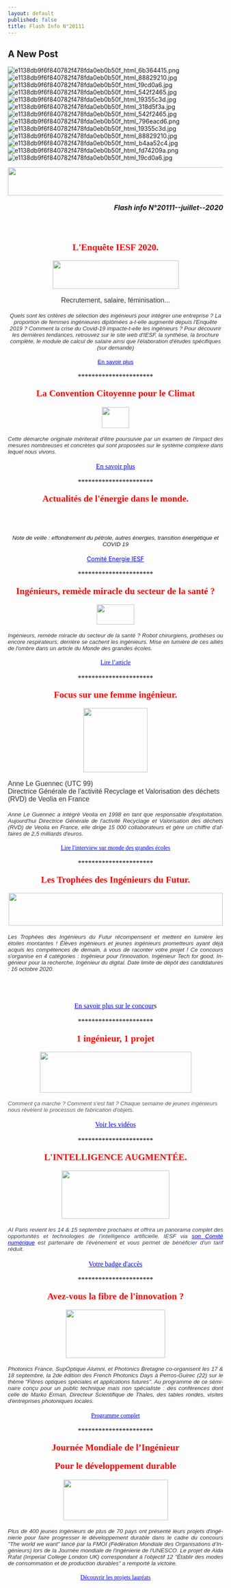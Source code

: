 ```yaml
---
layout: default
published: false
title: Flash Info N°20111
---
```

## A New Post

![e1138db9f6f840782f478fda0eb0b50f_html_6b364415.png]({{site.baseurl}}/media/e1138db9f6f840782f478fda0eb0b50f_html_6b364415.png)
![e1138db9f6f840782f478fda0eb0b50f_html_88829210.jpg]({{site.baseurl}}/media/e1138db9f6f840782f478fda0eb0b50f_html_88829210.jpg)
![e1138db9f6f840782f478fda0eb0b50f_html_19cd0a6.jpg]({{site.baseurl}}/media/e1138db9f6f840782f478fda0eb0b50f_html_19cd0a6.jpg)
![e1138db9f6f840782f478fda0eb0b50f_html_542f2465.jpg]({{site.baseurl}}/media/e1138db9f6f840782f478fda0eb0b50f_html_542f2465.jpg)
![e1138db9f6f840782f478fda0eb0b50f_html_19355c3d.jpg]({{site.baseurl}}/media/e1138db9f6f840782f478fda0eb0b50f_html_19355c3d.jpg)
![e1138db9f6f840782f478fda0eb0b50f_html_318d5f3a.jpg]({{site.baseurl}}/media/e1138db9f6f840782f478fda0eb0b50f_html_318d5f3a.jpg)
![e1138db9f6f840782f478fda0eb0b50f_html_542f2465.jpg]({{site.baseurl}}/media/e1138db9f6f840782f478fda0eb0b50f_html_542f2465.jpg)
![e1138db9f6f840782f478fda0eb0b50f_html_796eacd6.png]({{site.baseurl}}/media/e1138db9f6f840782f478fda0eb0b50f_html_796eacd6.png)
![e1138db9f6f840782f478fda0eb0b50f_html_19355c3d.jpg]({{site.baseurl}}/media/e1138db9f6f840782f478fda0eb0b50f_html_19355c3d.jpg)
![e1138db9f6f840782f478fda0eb0b50f_html_88829210.jpg]({{site.baseurl}}/media/e1138db9f6f840782f478fda0eb0b50f_html_88829210.jpg)
![e1138db9f6f840782f478fda0eb0b50f_html_b4aa52c4.jpg]({{site.baseurl}}/media/e1138db9f6f840782f478fda0eb0b50f_html_b4aa52c4.jpg)
![e1138db9f6f840782f478fda0eb0b50f_html_fd74209a.png]({{site.baseurl}}/media/e1138db9f6f840782f478fda0eb0b50f_html_fd74209a.png)
![e1138db9f6f840782f478fda0eb0b50f_html_19cd0a6.jpg]({{site.baseurl}}/media/e1138db9f6f840782f478fda0eb0b50f_html_19cd0a6.jpg)

<!DOCTYPE HTML PUBLIC "-//W3C//DTD HTML 4.0 Transitional//EN">
<HTML>
<HEAD>
	<META HTTP-EQUIV="CONTENT-TYPE" CONTENT="text/html; charset=utf-8">
	<TITLE></TITLE>
	<META NAME="GENERATOR" CONTENT="LibreOffice 4.1.6.2 (Linux)">
	<META NAME="AUTHOR" CONTENT="J d V">
	<META NAME="CREATED" CONTENT="20200714;131800000000000">
	<META NAME="CHANGEDBY" CONTENT="Jacques de VILLELE">
	<META NAME="CHANGED" CONTENT="20200714;135400000000000">
	<META NAME="AppVersion" CONTENT="16.0000">
	<META NAME="DocSecurity" CONTENT="0">
	<META NAME="HyperlinksChanged" CONTENT="false">
	<META NAME="LinksUpToDate" CONTENT="false">
	<META NAME="ScaleCrop" CONTENT="false">
	<META NAME="ShareDoc" CONTENT="false">
	<STYLE TYPE="text/css">
	<!--
		@page { margin: 0.59in }
		P { margin-bottom: 0.08in; direction: ltr; widows: 2; orphans: 2 }
		A:link { color: #0000ff; so-language: zxx }
	-->
	</STYLE>
</HEAD>
<BODY LANG="fr-FR" LINK="#0000ff" DIR="LTR">
<P ALIGN=CENTER STYLE="margin-bottom: 0.19in"><IMG SRC="e1138db9f6f840782f478fda0eb0b50f_html_74ea28f8.jpg" NAME="Image 2" ALIGN=BOTTOM WIDTH=680 HEIGHT=66 BORDER=0></P>
<P ALIGN=RIGHT STYLE="margin-bottom: 0.19in"><FONT SIZE=3><I><B>Flash
info N°20111--juillet--2020</B></I></FONT></P>
<P ALIGN=CENTER STYLE="margin-bottom: 0.19in"><BR><BR>
</P>
<P ALIGN=CENTER STYLE="margin-bottom: 0.19in"><FONT COLOR="#ff0000"><FONT FACE="Engravers MT, serif"><FONT SIZE=4 STYLE="font-size: 16pt"><B>L'Enquête
IESF 2020.</B></FONT></FONT></FONT></P>
<P ALIGN=CENTER STYLE="margin-bottom: 0.19in"><IMG SRC="e1138db9f6f840782f478fda0eb0b50f_html_fd74209a.png" NAME="Image 4" ALIGN=BOTTOM WIDTH=295 HEIGHT=66 BORDER=0></P>
<P ALIGN=CENTER STYLE="margin-bottom: 0.19in"><FONT COLOR="#333333"><FONT FACE="Arial, serif"><FONT SIZE=3>Recrutement,
salaire, féminisation...</FONT></FONT></FONT></P>
<P ALIGN=CENTER STYLE="margin-bottom: 0.19in"><EM><FONT COLOR="#333333"><FONT FACE="Arial, serif"><FONT SIZE=2 STYLE="font-size: 10pt">Quels
sont les critères de sélection des ingénieurs pour intégrer une
entreprise ? La proportion de femmes ingénieures diplômées
a-t-elle augmenté&nbsp;depuis l'Enquête 2019 ? Comment la crise du
Covid-19 impacte-t-elle les ingénieurs ? Pour découvrir les
dernières tendances, retrouvez sur le site web d'IESF, la synthèse,
la brochure complète, le module de calcul de salaire ainsi que
l'élaboration d'études spécifiques (sur demande)</FONT></FONT></FONT></EM></P>
<P ALIGN=CENTER STYLE="margin-bottom: 0.19in"><A HREF="https://bit.ly/Enquete-IESF"><FONT FACE="Arial, serif"><FONT SIZE=2 STYLE="font-size: 10pt">En
savoir plus</FONT></FONT></A></P>
<P ALIGN=CENTER STYLE="margin-bottom: 0.19in"><FONT COLOR="#000000"><FONT FACE="Calibri, serif"><FONT SIZE=3>**********************</FONT></FONT></FONT></P>
<P ALIGN=CENTER STYLE="margin-bottom: 0.19in"><FONT FACE="Times New Roman, serif"><FONT SIZE=3><FONT COLOR="#ff0000"><FONT FACE="Engravers MT, serif"><FONT SIZE=4 STYLE="font-size: 16pt"><B>La
Convention Citoyenne pour le Climat </B></FONT></FONT></FONT></FONT></FONT>
</P>
<P ALIGN=CENTER STYLE="margin-bottom: 0.19in"><IMG SRC="e1138db9f6f840782f478fda0eb0b50f_html_6b364415.png" NAME="Image 1" ALIGN=BOTTOM WIDTH=64 HEIGHT=49 BORDER=0></P>
<P ALIGN=JUSTIFY STYLE="margin-bottom: 0.19in"><FONT FACE="Times New Roman, serif"><FONT SIZE=3><EM><FONT COLOR="#333333"><FONT FACE="Arial, serif"><FONT SIZE=2 STYLE="font-size: 10pt">Cette
démarche originale mériterait d'être poursuivie par un examen de
l'impact des mesures nombreuses et concrètes qui sont proposées sur
le système complexe dans lequel nous vivons.</FONT></FONT></FONT></EM>
</FONT></FONT>
</P>
<P ALIGN=CENTER STYLE="margin-bottom: 0.19in"><FONT FACE="Times New Roman, serif"><FONT SIZE=3><A HREF="https://propositions.conventioncitoyennepourleclimat.fr/">En
savoir plus</A></FONT></FONT></P>
<P ALIGN=CENTER STYLE="margin-bottom: 0.19in"><FONT COLOR="#000000"><FONT FACE="Calibri, serif"><FONT SIZE=3>**********************</FONT></FONT></FONT></P>
<P ALIGN=CENTER STYLE="margin-bottom: 0.19in"><FONT COLOR="#ff0000"><FONT FACE="Engravers MT, serif"><FONT SIZE=4 STYLE="font-size: 16pt"><B>Actualités
de l'énergie dans le monde.</B></FONT></FONT></FONT></P>
<P ALIGN=CENTER STYLE="margin-bottom: 0.19in"><BR><BR>
</P>
<P ALIGN=CENTER STYLE="margin-bottom: 0.19in"><FONT FACE="Arial, serif"><FONT SIZE=2 STYLE="font-size: 10pt"><I>Note
de veille&nbsp;: effondrement du pétrole, autres énergies,
transition énergétique et COVID 19</I></FONT></FONT></P>
<P ALIGN=CENTER STYLE="margin-bottom: 0.19in"><A HREF="https://www.iesf.fr/offres/doc_inline_src/752/IESF-Energie-Lettre090720.pdf">Comité
Energie IESF</A></P>
<P ALIGN=CENTER STYLE="margin-bottom: 0.19in"><FONT COLOR="#000000"><FONT FACE="Calibri, serif"><FONT SIZE=3>**********************</FONT></FONT></FONT></P>
<P ALIGN=CENTER STYLE="margin-bottom: 0.19in"><FONT COLOR="#ff0000"><FONT FACE="Engravers MT, serif"><FONT SIZE=4 STYLE="font-size: 16pt"><B>Ingénieurs,
remède miracle du secteur de la santé ?</B></FONT></FONT></FONT></P>
<P ALIGN=CENTER STYLE="margin-bottom: 0.19in"><IMG SRC="e1138db9f6f840782f478fda0eb0b50f_html_88829210.jpg" NAME="Image 5" ALIGN=BOTTOM WIDTH=88 HEIGHT=47 BORDER=0></P>
<P ALIGN=JUSTIFY STYLE="margin-bottom: 0.19in"><FONT FACE="Times New Roman, serif"><FONT SIZE=3><EM><FONT COLOR="#333333"><FONT FACE="Arial, serif"><FONT SIZE=2 STYLE="font-size: 10pt">Ingénieurs,
remède miracle du secteur de la santé ? Robot chirurgiens,
prothèses ou encore respirateurs, derrière se cachent les
ingénieurs. Mise en lumière de ces alliés de l'ombre dans un
article du Monde des grandes écoles.</FONT></FONT></FONT></EM> </FONT></FONT>
</P>
<P ALIGN=CENTER STYLE="margin-bottom: 0.19in"><A HREF="https://www.mondedesgrandesecoles.fr/LES-INGES-ONT-LA-SANTE/"><FONT FACE="Calibri, serif">Lire
l’article</FONT></A></P>
<P ALIGN=CENTER STYLE="margin-bottom: 0.19in"><FONT COLOR="#000000"><FONT FACE="Calibri, serif"><FONT SIZE=3>**********************</FONT></FONT></FONT></P>
<P ALIGN=CENTER STYLE="margin-bottom: 0.19in"><FONT COLOR="#ff0000"><FONT FACE="Engravers MT, serif"><FONT SIZE=4 STYLE="font-size: 16pt"><B>Focus
sur une femme ingénieur.</B></FONT></FONT></FONT></P>
<P ALIGN=CENTER STYLE="margin-bottom: 0.19in"><IMG SRC="e1138db9f6f840782f478fda0eb0b50f_html_796eacd6.png" NAME="Image 6" ALIGN=BOTTOM WIDTH=150 HEIGHT=150 BORDER=0></P>
<P STYLE="margin-bottom: 0.19in"><FONT FACE="Times New Roman, serif"><FONT SIZE=3><FONT COLOR="#333333"><FONT FACE="Arial, serif">Anne
Le Guennec (UTC 99)</FONT></FONT><FONT COLOR="#333333"> <BR></FONT><FONT COLOR="#333333"><FONT FACE="Arial, serif">Directrice
Générale de l'activité Recyclage et Valorisation des déchets
(RVD) de Veolia en France</FONT></FONT> </FONT></FONT>
</P>
<P ALIGN=JUSTIFY STYLE="margin-bottom: 0.19in"><FONT FACE="Times New Roman, serif"><FONT SIZE=3><FONT COLOR="#333333"><FONT FACE="Arial, serif"><FONT SIZE=2 STYLE="font-size: 10pt"><I>Anne
Le Guennec&nbsp;a intégré Veolia en 1998 en tant que responsable
d'exploitation. Aujourd'hui Directrice Générale de l'activité
Recyclage et Valorisation des déchets (RVD) de Veolia en France,
elle dirige 15 000 collaborateurs et gère un chiffre d'affaires de
2,5 milliards d'euros.</I></FONT></FONT></FONT><FONT SIZE=2 STYLE="font-size: 10pt"><I>
</I></FONT></FONT></FONT>
</P>
<P ALIGN=CENTER STYLE="margin-bottom: 0.19in"><A HREF="https://www.mondedesgrandesecoles.fr/veolia-des-metiers-davenir/"><FONT FACE="Calibri, serif">Lire
l'interview sur monde des grandes écoles</FONT></A></P>
<P ALIGN=CENTER STYLE="margin-bottom: 0.19in"><FONT COLOR="#000000"><FONT FACE="Calibri, serif"><FONT SIZE=3>**********************</FONT></FONT></FONT></P>
<P ALIGN=CENTER STYLE="margin-bottom: 0.19in"><FONT COLOR="#ff0000"><FONT FACE="Engravers MT, serif"><FONT SIZE=4 STYLE="font-size: 16pt"><B>Les
Trophées des Ingénieurs du Futur.</B></FONT></FONT></FONT></P>
<P ALIGN=CENTER STYLE="margin-bottom: 0.19in"><IMG SRC="e1138db9f6f840782f478fda0eb0b50f_html_318d5f3a.jpg" NAME="Image 8" ALIGN=BOTTOM WIDTH=501 HEIGHT=76 BORDER=0></P>
<P ALIGN=JUSTIFY STYLE="margin-bottom: 0.19in"><FONT FACE="Times New Roman, serif"><FONT SIZE=3><EM><FONT COLOR="#333333"><FONT FACE="Arial, serif"><FONT SIZE=2 STYLE="font-size: 10pt">Les
Trophées des Ingénieurs du Futur récompensent et mettent en
lumière les étoiles montantes ! Élèves ingénieurs et jeunes
ingénieurs prometteurs ayant déjà acquis les compétences de
demain, à vous de raconter votre projet ! Ce concours s'organise en
4 catégories : Ingénieur pour l'innovation, Ingénieur Tech for
good, Ingénieur pour la recherche, Ingénieur du digital. Date
limite de dépôt des candidatures : 16 octobre 2020.</FONT></FONT></FONT></EM>
</FONT></FONT>
</P>
<P ALIGN=CENTER STYLE="margin-bottom: 0.19in"><BR><BR>
</P>
<P ALIGN=CENTER STYLE="margin-bottom: 0.19in"><A HREF="https://evenements.infopro-digital.com/usinenouvelle/evenement-trophees-des-ingenieurs-du-futur-2020-2020-p-12471"><FONT FACE="Calibri, serif"><FONT SIZE=3>En
savoir plus sur le concour</FONT></FONT></A><FONT COLOR="#000000"><FONT FACE="Calibri, serif"><FONT SIZE=3>s</FONT></FONT></FONT></P>
<P ALIGN=CENTER STYLE="margin-bottom: 0.19in"><FONT COLOR="#000000"><FONT FACE="Calibri, serif"><FONT SIZE=3>**********************</FONT></FONT></FONT></P>
<P ALIGN=CENTER STYLE="margin-bottom: 0.19in"><FONT COLOR="#ff0000"><FONT FACE="Engravers MT, serif"><FONT SIZE=4 STYLE="font-size: 16pt"><B>1
ingénieur, 1 projet</B></FONT></FONT></FONT></P>
<P ALIGN=CENTER STYLE="margin-bottom: 0.19in"><IMG SRC="e1138db9f6f840782f478fda0eb0b50f_html_542f2465.jpg" NAME="Image 9" ALIGN=BOTTOM WIDTH=355 HEIGHT=95 BORDER=0></P>
<P STYLE="margin-bottom: 0.19in"><FONT COLOR="#606060"><FONT FACE="Arial, serif"><FONT SIZE=2 STYLE="font-size: 10pt"><I><SPAN STYLE="background: #f9f9f9">Comment
ça marche ? Comment s'est fait ? Chaque semaine de jeunes ingénieurs
nous révèlent le processus de fabrication d'objets.</SPAN></I></FONT></FONT></FONT></P>
<P ALIGN=CENTER STYLE="margin-bottom: 0.19in"><A HREF="https://www.youtube.com/playlist?list=PL2xCZCGucDaj3GK_fcup51GCjGc2SZENJ"><FONT FACE="Calibri, serif"><FONT SIZE=3>Voir
les vidéos</FONT></FONT></A></P>
<P ALIGN=CENTER STYLE="margin-bottom: 0.19in"><FONT COLOR="#000000"><FONT FACE="Calibri, serif"><FONT SIZE=3>**********************</FONT></FONT></FONT></P>
<P ALIGN=CENTER STYLE="margin-bottom: 0.19in"><FONT COLOR="#ff0000"><FONT FACE="Engravers MT, serif"><FONT SIZE=4 STYLE="font-size: 16pt"><B>L'INTELLIGENCE
AUGMENTÉE.</B></FONT></FONT></FONT></P>
<P ALIGN=CENTER STYLE="margin-bottom: 0.19in"><IMG SRC="e1138db9f6f840782f478fda0eb0b50f_html_19cd0a6.jpg" NAME="Image 10" ALIGN=BOTTOM WIDTH=252 HEIGHT=113 BORDER=0></P>
<P ALIGN=JUSTIFY STYLE="margin-bottom: 0.19in"><FONT COLOR="#343f4f"><FONT FACE="Arial, serif"><FONT SIZE=2 STYLE="font-size: 10pt"><I><SPAN STYLE="background: #ffffff">AI
Paris revient les 14 &amp; 15 septembre prochains et offrira un
panorama complet des opportunités et technologies de l’intelligence
artificielle. IESF via&nbsp;<A HREF="https://www.iesf.fr/752_p_43187/comite-numerique.html">son
Comité numérique</A>&nbsp;est partenaire de l'événement et vous
permet de bénéficier d'un tarif réduit.</SPAN></I></FONT></FONT></FONT></P>
<P ALIGN=CENTER STYLE="margin-bottom: 0.19in"><A HREF="https://aiparis.fr/2020/inscription/?utm_source=iesf&amp;utm_medium=partner&amp;utm_campaign=aip20"><FONT FACE="Calibri, serif"><FONT SIZE=3>Votre
badge d'accès</FONT></FONT></A></P>
<P ALIGN=CENTER STYLE="margin-bottom: 0.19in"><FONT COLOR="#000000"><FONT FACE="Calibri, serif"><FONT SIZE=3>**********************</FONT></FONT></FONT></P>
<P ALIGN=CENTER STYLE="margin-bottom: 0.19in"><FONT COLOR="#ff0000"><FONT FACE="Engravers MT, serif"><FONT SIZE=4 STYLE="font-size: 16pt"><B>Avez-vous
la fibre de l'innovation ?</B></FONT></FONT></FONT></P>
<P ALIGN=CENTER STYLE="margin-bottom: 0.19in"><IMG SRC="e1138db9f6f840782f478fda0eb0b50f_html_b4aa52c4.jpg" NAME="Image 12" ALIGN=BOTTOM WIDTH=232 HEIGHT=113 BORDER=0></P>
<P ALIGN=JUSTIFY STYLE="margin-bottom: 0.19in"><FONT FACE="Times New Roman, serif"><FONT SIZE=3><EM><FONT COLOR="#333333"><FONT FACE="Arial, serif"><FONT SIZE=2 STYLE="font-size: 10pt">Photonics
France, SupOptique Alumni, et Photonics Bretagne co-organisent les 17
&amp; 18 septembre, la 2de édition des French Photonics Days à
Perros-Guirec (22) sur le thème &quot;Fibres optiques spéciales et
applications futures&quot;. Au programme de ce séminaire conçu pour
un public technique mais non spécialiste : des conférences dont
celle de Marko Erman, Directeur Scientifique de Thales, des tables
rondes, visites d'entreprises photoniques locales.</FONT></FONT></FONT></EM>
</FONT></FONT>
</P>
<P ALIGN=CENTER STYLE="margin-bottom: 0.19in"><A HREF="https://stats.wewmanager.com/clients/d14749caa1824bb4811367e23c6011fe/62874314f301417f82de32ec0e11811d/FrenchPhotonicsDays.html"><FONT FACE="Calibri, serif">Programme
complet</FONT></A></P>
<P ALIGN=CENTER STYLE="margin-bottom: 0.19in"><FONT COLOR="#000000"><FONT FACE="Calibri, serif"><FONT SIZE=3>**********************</FONT></FONT></FONT></P>
<P ALIGN=CENTER STYLE="margin-bottom: 0.19in"><FONT COLOR="#ff0000"><FONT FACE="Engravers MT, serif"><FONT SIZE=4 STYLE="font-size: 16pt"><B>Journée
Mondiale de l’Ingénieur</B></FONT></FONT></FONT></P>
<P ALIGN=CENTER STYLE="margin-bottom: 0.19in"><FONT COLOR="#ff0000"><FONT FACE="Engravers MT, serif"><FONT SIZE=4 STYLE="font-size: 16pt"><B>Pour
le développement durable</B></FONT></FONT></FONT></P>
<P ALIGN=CENTER STYLE="margin-bottom: 0.19in"><IMG SRC="e1138db9f6f840782f478fda0eb0b50f_html_19355c3d.jpg" NAME="Image 7" ALIGN=BOTTOM WIDTH=245 HEIGHT=95 BORDER=0></P>
<P ALIGN=JUSTIFY STYLE="margin-bottom: 0.19in"><FONT FACE="Times New Roman, serif"><FONT SIZE=3><EM><FONT COLOR="#333333"><FONT FACE="Arial, serif"><FONT SIZE=2 STYLE="font-size: 10pt">Plus
de 400 jeunes ingénieurs de plus de 70 pays ont présenté leurs
projets d'ingénierie pour faire progresser le développement durable
dans le cadre du concours &quot;The world we want&quot; lancé par la
FMOI (Fédération Mondiale des Organisations d’Ingénieurs) lors
de la Journée mondiale de l'ingénierie de l'UNESCO. Le projet de
Aida Rafat (Imperial College London UK) correspondant à l'objectif
12 &quot;Établir des modes de consommation et de production
durables&quot; a remporté la victoire.</FONT></FONT></FONT></EM> </FONT></FONT>
</P>
<P ALIGN=CENTER STYLE="margin-bottom: 0.19in"><A HREF="https://worldengineeringday.net/fr/index-fr/"><FONT FACE="Calibri, serif">Découvrir
les projets lauréats</FONT></A></P>
</BODY>
</HTML>